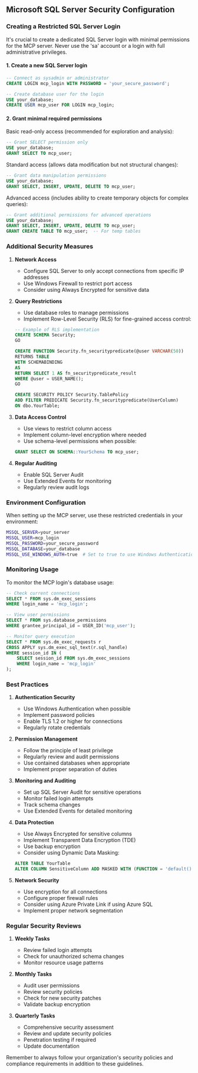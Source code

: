 ## Microsoft SQL Server Security Configuration

### Creating a Restricted SQL Server Login

It's crucial to create a dedicated SQL Server login with minimal permissions for the MCP server. Never use the 'sa' account or a login with full administrative privileges.

#### 1. Create a new SQL Server login

```sql
-- Connect as sysadmin or administrator
CREATE LOGIN mcp_login WITH PASSWORD = 'your_secure_password';

-- Create database user for the login
USE your_database;
CREATE USER mcp_user FOR LOGIN mcp_login;
```

#### 2. Grant minimal required permissions

Basic read-only access (recommended for exploration and analysis):
```sql
-- Grant SELECT permission only
USE your_database;
GRANT SELECT TO mcp_user;
```

Standard access (allows data modification but not structural changes):
```sql
-- Grant data manipulation permissions
USE your_database;
GRANT SELECT, INSERT, UPDATE, DELETE TO mcp_user;
```

Advanced access (includes ability to create temporary objects for complex queries):
```sql
-- Grant additional permissions for advanced operations
USE your_database;
GRANT SELECT, INSERT, UPDATE, DELETE TO mcp_user;
GRANT CREATE TABLE TO mcp_user;  -- For temp tables
```

### Additional Security Measures

1. **Network Access**
   - Configure SQL Server to only accept connections from specific IP addresses
   - Use Windows Firewall to restrict port access
   - Consider using Always Encrypted for sensitive data

2. **Query Restrictions**
   - Use database roles to manage permissions
   - Implement Row-Level Security (RLS) for fine-grained access control:
   ```sql
   -- Example of RLS implementation
   CREATE SCHEMA Security;
   GO
   
   CREATE FUNCTION Security.fn_securitypredicate(@user VARCHAR(50))
   RETURNS TABLE
   WITH SCHEMABINDING
   AS
   RETURN SELECT 1 AS fn_securitypredicate_result
   WHERE @user = USER_NAME();
   GO
   
   CREATE SECURITY POLICY Security.TablePolicy
   ADD FILTER PREDICATE Security.fn_securitypredicate(UserColumn)
   ON dbo.YourTable;
   ```

3. **Data Access Control**
   - Use views to restrict column access
   - Implement column-level encryption where needed
   - Use schema-level permissions when possible:
   ```sql
   GRANT SELECT ON SCHEMA::YourSchema TO mcp_user;
   ```

4. **Regular Auditing**
   - Enable SQL Server Audit
   - Use Extended Events for monitoring
   - Regularly review audit logs

### Environment Configuration

When setting up the MCP server, use these restricted credentials in your environment:

```bash
MSSQL_SERVER=your_server
MSSQL_USER=mcp_login
MSSQL_PASSWORD=your_secure_password
MSSQL_DATABASE=your_database
MSSQL_USE_WINDOWS_AUTH=true  # Set to true to use Windows Authentication
```

### Monitoring Usage

To monitor the MCP login's database usage:

```sql
-- Check current connections
SELECT * FROM sys.dm_exec_sessions
WHERE login_name = 'mcp_login';

-- View user permissions
SELECT * FROM sys.database_permissions
WHERE grantee_principal_id = USER_ID('mcp_user');

-- Monitor query execution
SELECT * FROM sys.dm_exec_requests r
CROSS APPLY sys.dm_exec_sql_text(r.sql_handle)
WHERE session_id IN (
    SELECT session_id FROM sys.dm_exec_sessions
    WHERE login_name = 'mcp_login'
);
```

### Best Practices

1. **Authentication Security**
   - Use Windows Authentication when possible
   - Implement password policies
   - Enable TLS 1.2 or higher for connections
   - Regularly rotate credentials

2. **Permission Management**
   - Follow the principle of least privilege
   - Regularly review and audit permissions
   - Use contained databases when appropriate
   - Implement proper separation of duties

3. **Monitoring and Auditing**
   - Set up SQL Server Audit for sensitive operations
   - Monitor failed login attempts
   - Track schema changes
   - Use Extended Events for detailed monitoring

4. **Data Protection**
   - Use Always Encrypted for sensitive columns
   - Implement Transparent Data Encryption (TDE)
   - Use backup encryption
   - Consider using Dynamic Data Masking:
   ```sql
   ALTER TABLE YourTable
   ALTER COLUMN SensitiveColumn ADD MASKED WITH (FUNCTION = 'default()');
   ```

5. **Network Security**
   - Use encryption for all connections
   - Configure proper firewall rules
   - Consider using Azure Private Link if using Azure SQL
   - Implement proper network segmentation

### Regular Security Reviews

1. **Weekly Tasks**
   - Review failed login attempts
   - Check for unauthorized schema changes
   - Monitor resource usage patterns

2. **Monthly Tasks**
   - Audit user permissions
   - Review security policies
   - Check for new security patches
   - Validate backup encryption

3. **Quarterly Tasks**
   - Comprehensive security assessment
   - Review and update security policies
   - Penetration testing if required
   - Update documentation

Remember to always follow your organization's security policies and compliance requirements in addition to these guidelines.
